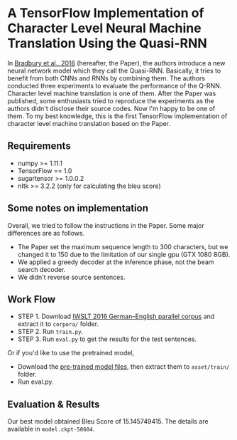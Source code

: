 # A TensorFlow Implementation of Character Level Neural Machine Translation Using the Quasi-RNN

In [Bradbury et al., 2016](https://arxiv.org/abs/1611.01576) (hereafter, the Paper), the authors introduce a new neural network model which they call the Quasi-RNN. Basically, it tries to benefit from both CNNs and RNNs by combining them. The authors conducted three experiments to evaluate the performance of the Q-RNN. Character level machine translation is one of them. After the Paper was published, some enthusiasts tried to reproduce the experiments as the authors didn't disclose their source codes. Now I'm happy to be one of them. To my best knowledge, this is the first TensorFlow implementation of character level machine translation based on the Paper.

## Requirements
  * numpy >= 1.11.1
  * TensorFlow == 1.0
  * sugartensor >= 1.0.0.2
  * nltk >= 3.2.2 (only for calculating the bleu score)

## Some notes on implementation

Overall, we tried to follow the instructions in the Paper. Some major differences are as follows.

* The Paper set the maximum sequence length to 300 characters, but we changed it to 150 due to the limitation of our single gpu (GTX 1080 8GB).
* We applied a greedy decoder at the inference phase, not the beam search decoder.
* We didn't reverse source sentences.

## Work Flow

* STEP 1. Download [IWSLT 2016 German–English parallel corpus](https://wit3.fbk.eu/download.php?release=2016-01&type=texts&slang=de&tlang=en) and extract it to `corpora/` folder.
* STEP 2. Run `train.py`.
* STEP 3. Run `eval.py` to get the results for the test sentences.

Or if you'd like to use the pretrained model,

* Download the [pre-trained model files](https://dl.dropboxusercontent.com/u/42868014/qrnn/qrnn.tar.gz), then extract them to `asset/train/` folder.
* Run eval.py.

## Evaluation & Results

Our best model obtained Bleu Score of 15.145749415. The details are available in `model.ckpt-50604`. 


	







